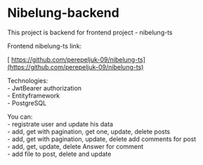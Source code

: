 # Nibelung-backend

This project is backend for frontend project - nibelung-ts

Frontend nibelung-ts link:

   [ https://github.com/perepeljuk-09/nibelung-ts](https://github.com/perepeljuk-09/nibelung-ts)

Technologies:\
    - JwtBearer authorization\
    - Entityframework\
    - PostgreSQL

You can:\
    - registrate user and update his data\
    - add, get with pagination, get one, update, delete posts\
    - add, get with pagination, update, delete add comments for post\
    - add, get, update, delete Answer for comment\
    - add file to post, delete and update
